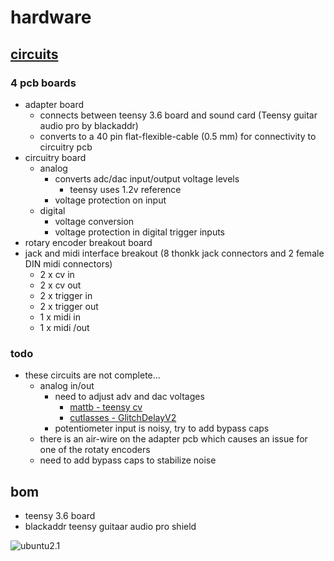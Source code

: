 # hardware 
## [circuits](circuits)
### 4 pcb boards
 * adapter board
   * connects between teensy 3.6 board and sound card (Teensy guitar audio pro by blackaddr)
   * converts to a 40 pin flat-flexible-cable (0.5 mm) for connectivity to circuitry pcb
 * circuitry board
   * analog
     * converts adc/dac input/output voltage levels
       * teensy uses 1.2v reference
     * voltage protection on input 
   * digital
     * voltage conversion 
     * voltage protection in digital trigger inputs
 * rotary encoder breakout board
 * jack and midi interface breakout (8 thonkk jack connectors and 2 female DIN midi connectors)
   * 2 x cv in
   * 2 x cv out
   * 2 x trigger in
   * 2 x trigger out
   * 1 x midi in
   * 1 x midi /out
 
 ### todo
 * these circuits are not complete... 
   * analog in/out 
      * need to adjust adv and dac voltages
        * [mattb - teensy cv](https://github.com/mattb/teensy-cv)
        * [cutlasses - GlitchDelayV2](https://raw.githubusercontent.com/cutlasses/GlitchDelayV2/master/build/v2/Bottom%20Schematic.png)
      * potentiometer input is noisy, try to add bypass caps
   * there is an air-wire on the adapter pcb which causes an issue for one of the rotaty encoders
   * need to add bypass caps to stabilize noise
   
## bom
 * teensy 3.6 board
 * blackaddr teensy guitaar audio pro shield

![ubuntu2.1](https://github.com/newdigate/teensy-eurorack/raw/master/hardware/images/Ubuntu%20assembly%20v120.3.png)
